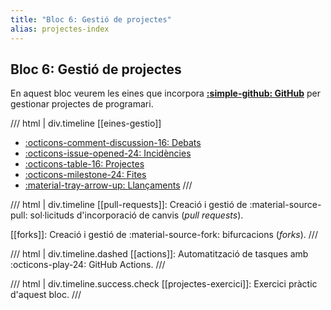 ```yaml
---
title: "Bloc 6: Gestió de projectes"
alias: projectes-index
---
```


## Bloc 6: Gestió de projectes
En aquest bloc veurem les eines que incorpora [__:simple-github: GitHub__][github]
per gestionar projectes de programari.

[github]: https://github.com/

/// html | div.timeline
[[eines-gestio]]

- [:octicons-comment-discussion-16: Debats][discussions]
- [:octicons-issue-opened-24: Incidències][issues]
- [:octicons-table-16: Projectes][projects]
- [:octicons-milestone-24: Fites][milestones]
- [:material-tray-arrow-up: Llançaments][releases]
///

/// html | div.timeline
[[pull-requests]]: Creació i gestió de :material-source-pull: sol·licituds d'incorporació de canvis (_pull requests_).

[[forks]]: Creació i gestió de :material-source-fork: bifurcacions (_forks_).
///

/// html | div.timeline.dashed
[[actions]]: Automatització de tasques amb :octicons-play-24: GitHub Actions.
///

/// html | div.timeline.success.check
[[projectes-exercici]]: Exercici pràctic d'aquest bloc.
///

[discussions]: eines_gestio.md#debats
[issues]: eines_gestio.md#incidencies
[projects]: eines_gestio.md#github-projects
[milestones]: eines_gestio.md#fites
[releases]: eines_gestio.md#llancaments
